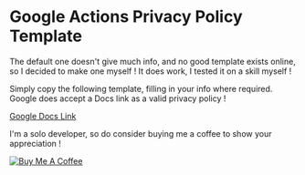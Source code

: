 # Google Actions Privacy Policy Template

The default one doesn't give much info, and no good template exists online, so I decided to make one myself ! It does work, I tested it on a skill myself !

Simply copy the following template, filling in your info where required. Google does accept a Docs link as a valid privacy policy !

[Google Docs Link](https://docs.google.com/document/d/1ZdI1m-6Vo46vSTeWs4pG8fDHV1n8McWgcZud3TGN5k0/edit?usp=sharing)

I'm a solo developer, so do consider buying me a coffee to show your appreciation !

<a href="https://www.buymeacoffee.com/akashjoshi" target="_blank"><img src="https://www.buymeacoffee.com/assets/img/custom_images/orange_img.png" alt="Buy Me A Coffee" style="height: auto !important;width: auto !important;" ></a>